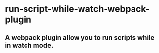 # run-script-while-watch-webpack-plugin

## A webpack plugin allow you to run scripts while in watch mode.